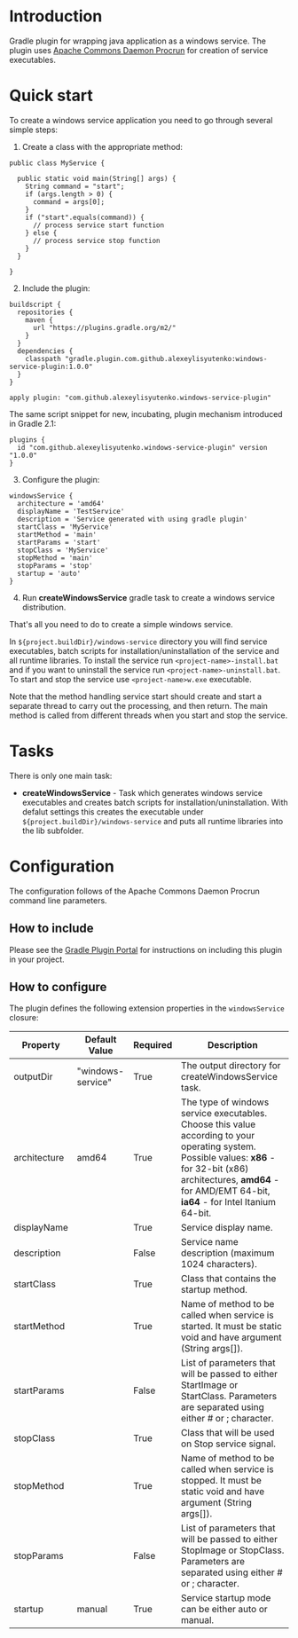 # Introduction

Gradle plugin for wrapping java application as a windows service. 
The plugin uses [Apache Commons Daemon Procrun](https://commons.apache.org/proper/commons-daemon/procrun.html) for creation of service executables.

# Quick start

To create a windows service application you need to go through several simple steps:

1. Create a class with the appropriate method:
```
public class MyService {

  public static void main(String[] args) {
    String command = "start";
    if (args.length > 0) {
      command = args[0];
    }
    if ("start".equals(command)) {
      // process service start function
    } else {
      // process service stop function
    }
  }

}
```

2. Include the plugin:
```
buildscript {
  repositories {
    maven {
      url "https://plugins.gradle.org/m2/"
    }
  }
  dependencies {
    classpath "gradle.plugin.com.github.alexeylisyutenko:windows-service-plugin:1.0.0"
  }
}

apply plugin: "com.github.alexeylisyutenko.windows-service-plugin"
```
    
The same script snippet for new, incubating, plugin mechanism introduced in Gradle 2.1:
```
plugins {
  id "com.github.alexeylisyutenko.windows-service-plugin" version "1.0.0"
}
```
    
3. Configure the plugin:

```
windowsService {
  architecture = 'amd64'
  displayName = 'TestService'
  description = 'Service generated with using gradle plugin'   
  startClass = 'MyService'
  startMethod = 'main'
  startParams = 'start'
  stopClass = 'MyService'
  stopMethod = 'main'
  stopParams = 'stop'
  startup = 'auto'
}
```
4. Run **createWindowsService** gradle task to create a windows service distribution.

That's all you need to do to create a simple windows service. 

In `${project.buildDir}/windows-service` directory you will find service executables, batch scripts for installation/uninstallation of the service and all runtime libraries. 
To install the service run `<project-name>-install.bat` and if you want to uninstall the service run `<project-name>-uninstall.bat`.
To start and stop the service use `<project-name>w.exe` executable.

Note that the method handling service start should create and start a separate thread to carry out the processing, and then return. The main method is called from different threads when you start and stop the service.

# Tasks

There is only one main task:
* **createWindowsService** - Task which generates windows service executables and creates batch scripts for installation/uninstallation. 
With defalut settings this creates the executable under `${project.buildDir}/windows-service` and puts all runtime libraries into the lib subfolder.

# Configuration

The configuration follows of the Apache Commons Daemon Procrun command line parameters.

## How to include

Please see the [Gradle Plugin Portal](https://plugins.gradle.org/plugin/com.github.alexeylisyutenko.windows-service-plugin) for instructions on including this plugin in your project.

## How to configure

The plugin defines the following extension properties in the `windowsService` closure:

| Property  | Default Value | Required | Description                                        |
|-----------|---------------|----------|----------------------------------------------------|
| outputDir | "windows-service" | True | The output directory for createWindowsService task. |
| architecture | amd64 | True | The type of windows service executables. Choose this value according to your operating system. <br />Possible values: **x86** - for 32-bit (x86) architectures, **amd64** - for AMD/EMT 64-bit, **ia64** - for Intel Itanium 64-bit.  |
| displayName | | True | Service display name. |
| description | | False | Service name description (maximum 1024 characters). |
| startClass | | True | Class that contains the startup method. |
| startMethod | | True | Name of method to be called when service is started. It must be static void and have argument (String args[]). |
| startParams | | False | List of parameters that will be passed to either StartImage or StartClass. Parameters are separated using either # or ; character. |
| stopClass | | True | Class that will be used on Stop service signal. |
| stopMethod | | True | Name of method to be called when service is stopped. It must be static void and have argument (String args[]). |
| stopParams | | False | List of parameters that will be passed to either StopImage or StopClass. Parameters are separated using either # or ; character. |
| startup | manual | True | Service startup mode can be either auto or manual. |
